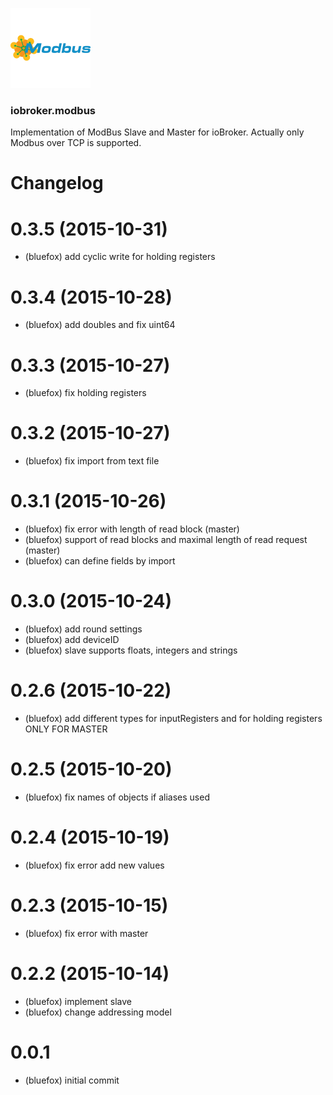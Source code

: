 ![Logo](admin/modbus.png)
### iobroker.modbus

Implementation of ModBus Slave and Master for ioBroker. Actually only Modbus over TCP is supported.

# Changelog
# 0.3.5 (2015-10-31) 
* (bluefox) add cyclic write for holding registers

# 0.3.4 (2015-10-28) 
* (bluefox) add doubles and fix uint64

# 0.3.3 (2015-10-27) 
* (bluefox) fix holding registers

# 0.3.2 (2015-10-27) 
* (bluefox) fix import from text file

# 0.3.1 (2015-10-26) 
* (bluefox) fix error with length of read block (master)
* (bluefox) support of read blocks and maximal length of read request (master)
* (bluefox) can define fields by import

# 0.3.0 (2015-10-24) 
* (bluefox) add round settings
* (bluefox) add deviceID
* (bluefox) slave supports floats, integers and strings

# 0.2.6 (2015-10-22)
* (bluefox) add different types for inputRegisters and for holding registers ONLY FOR MASTER

# 0.2.5 (2015-10-20)
* (bluefox) fix names of objects if aliases used

# 0.2.4 (2015-10-19)
* (bluefox) fix error add new values

# 0.2.3 (2015-10-15)
* (bluefox) fix error with master

# 0.2.2 (2015-10-14)
* (bluefox) implement slave
* (bluefox) change addressing model

# 0.0.1
* (bluefox) initial commit